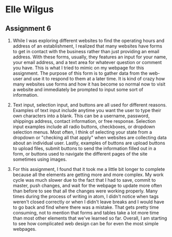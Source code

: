 # Elle Wilgus
## Assignment 6

1. While I was exploring different websites to find the operating hours and address of an establishment, I realized that many websites have forms to get in contact with the business rather than just providing an email address. With these forms, usually, they features an input for your name, your email address, and a text area for whatever question or comment you have. This is what I tried to mimic on my webpage for this assignment. The purpose of this form is to gather data from the web-user and use it to respond to them at a later time. It is kind of crazy how many websites use forms and how it has become so normal now to visit a website and immediately be prompted to input some sort of information.

2. Text input, selection input, and buttons are all used for different reasons. Examples of text input include anytime you want the user to type their own characters into a blank. This can be a username, password, shippings address, contact information, or free response. Selection input examples include all radio buttons, checkboxes, or dropdown selection menus. Most often, I think of selecting your state from a dropdown or "checking all that apply" when websites are collecting data about an individual user. Lastly, examples of buttons are upload buttons to upload files, submit buttons to send the information filled out in a form, or buttons used to navigate the different pages of the site sometimes using images.

3. For this assignment, I found that it took me a little bit longer to complete because all the elements are getting more and more complex. My work cycle was much slower due to the fact that I had to save, commit to master, push changes, and wait for the webpage to update more often than before to see that all the changes were working properly. Many times during the process of writing in atom, I didn't notice when tags weren't closed correctly or when I didn't leave breaks and I would have to go back and find where there was a mistake. That gets pretty time consuming, not to mention that forms and tables take a lot more time than most other elements that we've learned so far. Overall, I am starting to see how complicated web design can be for even the most simple webpages.
